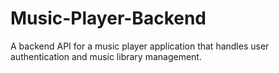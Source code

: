 # Music-Player-Backend
A backend API for a music player application that handles user authentication and music library management.


